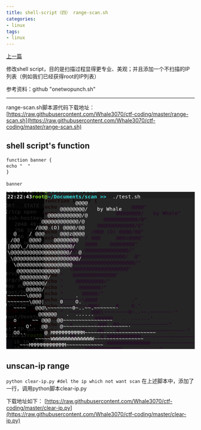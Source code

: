 ```yaml
---
title: shell-script（四） range-scan.sh
categories:
- linux
tags:
- linux
---
```


[上一篇](https://whale3070.github.io/linux/2019/03/21/08-x/)

修改shell script，目的是扫描过程显得更专业、美观；并且添加一个不扫描的IP列表（例如我们已经获得root的IP列表）

参考资料：github "onetwopunch.sh"

---
range-scan.sh脚本源代码下载地址：
[https://raw.githubusercontent.com/Whale3070/ctf-coding/master/range-scan.sh](https://raw.githubusercontent.com/Whale3070/ctf-coding/master/range-scan.sh)

## shell script's function
```
function banner {
echo "  "   
}

banner                     
```
![8](https://raw.githubusercontent.com/Whale3070/Whale3070.github.io/master/images/05-17-09/8.PNG)

## unscan-ip range

`python clear-ip.py #del the ip which not want scan`
在上述脚本中，添加了一行，调用python脚本clear-ip.py

下载地址如下：
[https://raw.githubusercontent.com/Whale3070/ctf-coding/master/clear-ip.py](https://raw.githubusercontent.com/Whale3070/ctf-coding/master/clear-ip.py)
